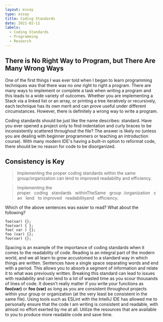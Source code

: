 ```yaml
---
layout: essay
type: essay
title: Coding Standards
date: 2021-02-11
labels:
  - Coding Standards
  - Programming
  - Research
---
```


## There is No Right Way to Program, but There Are Many Wrong Ways

One of the first things I was ever told when I began to learn programming techniques was that there was no *one* right
to right a program. There are many ways to implement or complete a task when writing a program and this leads to a wide
variety of outcomes. Whether you are implementing a Stack via a linked list or an array, or printing a tree iteratively
or recursively, each technique has its own merit and can prove useful under different circumstances. However, there is
definitely a wrong way to write a program.

Coding standards should be just like the name describes: standard. Have you ever opened a project only to find
indentation and curly braces to be inconsistently scattered throughout the file? The answer is likely no (unless you
are dealing with beginner programmers or teaching an introduction course). With many modern IDE's having a built-in
option to reformat code, there should be no reason for code to be disorganized.

## Consistency is Key

> Implementing the proper coding standards within the same group/organization can lend to improved readability and efficiency.

> Implementing the proper   coding   standards   withinTheSame   group  /organization   can   lend   to improved   readabilityand   efficiency.

Which of the above sentences was easier to read? What about the following?

```
foo(var) {};
foo(var) { };
foo( var ) {};
foo (var) {};
foo(var) {};
```

Spacing is an example of the importance of coding standards when it comes to the readability of code. Reading is an
integral part of the modern world, and we all learn to grow accustomed to a standard way in which things are written.
Sentences have a single space separating words and end with a period. This allows you to absorb a segment of 
information and relate it to what was previously written. Breaking this standard can lead to issues with readability
and can lend to a lot of wasted time as you scour thousands of lines of code. It doesn't really matter if you write
your functions as **foo(var)** or **foo (var)** as long as you are consistent throughout projects within your group
or organization (at the very least be consistent in the same file). Using tools such as ESLint with the IntelliJ IDE 
has allowed me to personally ensure that the code I am writing is consistent and readable, with almost no effort 
exerted by me at all. Utilize the resources that are available to you to produce more readable code and save time.
